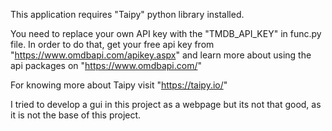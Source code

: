 This application requires "Taipy" python library installed.

You need to replace your own API key with the "TMDB_API_KEY" in func.py file. In order to do that, get your free api key from "https://www.omdbapi.com/apikey.aspx" 
and learn more about using the api packages on "https://www.omdbapi.com/"

For knowing more about Taipy visit "https://taipy.io/"

I tried to develop a gui in this project as a webpage but its not that good, as it is not the base of this project.
